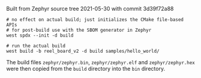 Built from Zephyr source tree 2021-05-30 with commit 3d39f72a88

```
# no effect on actual build; just initializes the CMake file-based APIs
# for post-build use with the SBOM generator in Zephyr
west spdx --init -d build

# run the actual build
west build -b reel_board_v2 -d build samples/hello_world/

```

The build files `zephyr/zephyr.bin`, `zephyr/zephyr.elf` and `zephyr/zephyr.hex`
were then copied from the `build` directory into the `bin` directory.
